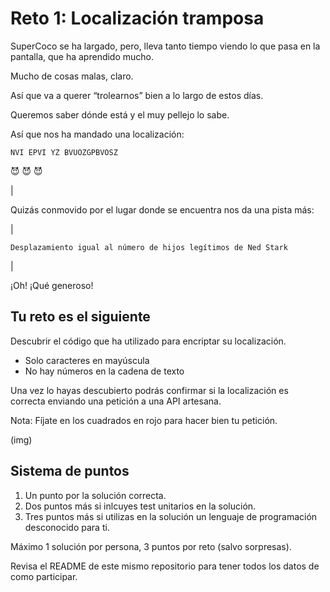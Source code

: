 # Reto 1: Localización tramposa

SuperCoco se ha largado, pero, lleva tanto tiempo viendo lo que pasa en la pantalla, que ha aprendido mucho.

Mucho de cosas malas, claro.

Así que va a querer “trolearnos” bien a lo largo de estos días.

Queremos saber dónde está y el muy pellejo lo sabe.

Así que nos ha mandado una localización:

`NVI EPVI YZ BVUOZGPBVOSZ`

😈 😈 😈

|

Quizás conmovido por el lugar donde se encuentra nos da una pista más:

|

`Desplazamiento igual al número de hijos legítimos de Ned Stark`

|

¡Oh! ¡Qué generoso!

## Tu reto es el siguiente

Descubrir el código que ha utilizado para encriptar su localización.

- Solo caracteres en mayúscula
- No hay números en la cadena de texto

Una vez lo hayas descubierto podrás confirmar si la localización es correcta enviando una petición a una API artesana.

Nota: Fíjate en los cuadrados en rojo para hacer bien tu petición.

(img)

## Sistema de puntos

1. Un punto por la solución correcta.
2. Dos puntos más si inlcuyes test unitarios en la solución.
3. Tres puntos más si utilizas en la solución un lenguaje de programación desconocido para ti.


Máximo 1 solución por persona, 3 puntos por reto (salvo sorpresas).

Revisa el README de este mismo repositorio para tener todos los datos de como participar.

